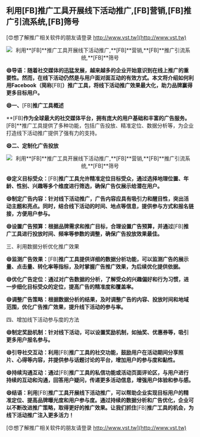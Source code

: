 ## **利用**[FB]**推广工具开展线下活动推广,**[FB]**营销,**[FB]**推广引流系统,**[FB]**筛号**

[😍想了解推广相关软件的朋友请登录 http://www.vst.tw](http://www.vst.tw)

 <center><img src="https://vst.tw/MP4/tuiguang/png/5.png" alt="利用**[FB]**推广工具开展线下活动推广,**[FB]**营销,**[FB]**推广引流系统,**[FB]**筛号"></center>

**😄导语：随着社交媒体的迅猛发展，越来越多的企业开始意识到在线上推广的重要性。然而，在线下活动仍然是与用户面对面互动的有效方式。本文将介绍如何利用Facebook（简称**[FB]**）推广工具，将线下活动推广效果最大化，助力品牌赢得更多目标用户。**

**😄一、**[FB]**推广工具概述**

**[FB]**作为全球最大的社交媒体平台，拥有庞大的用户基础和丰富的广告服务。**[FB]**推广工具提供了多种功能，包括广告投放、精准定位、数据分析等，为企业打造线下活动推广提供了强有力的支持。

**😄二、定制化广告投放**

 <center><img src="https://vst.tw/MP4/tuiguang/png/6.png" alt="利用**[FB]**推广工具开展线下活动推广,**[FB]**营销,**[FB]**推广引流系统,**[FB]**筛号"></center>

**😄定义目标受众：**[FB]**推广工具允许精准定位目标受众，通过选择地理位置、年龄、性别、兴趣等多个维度进行筛选，确保广告仅展示给潜在用户。**

**😄制定广告内容：针对线下活动推广，广告内容应具有吸引力和醒目性，突出活动主题和亮点。同时，结合线下活动的时间、地点等信息，提供参与方式和报名链接，方便用户参与。**

**😄设置广告预算：根据品牌需求和推广目标，合理设置广告预算，并通过**[FB]**推广工具进行投放时间、频率等参数的调整，确保广告投放效果最佳。**

三、利用数据分析优化推广效果

**😄监测广告效果：**[FB]**推广工具提供详细的数据分析功能，可以监测广告的展示量、点击量、转化率等指标，及时掌握广告推广效果，为后续优化提供依据。**

**😄优化广告定位：通过对广告数据的分析，了解受众的兴趣偏好和行为习惯，进一步细化目标受众的定位，提高广告的精准度和覆盖率。**

**😄调整广告策略：根据数据分析的结果，及时调整广告的内容、投放时间和地域范围，优化广告推广效果，提升线下活动的参与率。**

四、增加线下活动参与度的方法

**😄制定奖励机制：针对线下活动，可以设置奖励机制，如抽奖、优惠券等，吸引更多用户报名参与。**

**😄引导社交互动：利用**[FB]**推广工具的社交功能，鼓励用户在活动期间分享照片、心得等内容，并提供参与话题讨论的平台，增加用户的参与度和黏性。**

**😄持续沟通互动：通过**[FB]**推广工具的私信功能或活动页面评论区，与用户进行持续的互动和沟通，回答用户疑问，传递更多活动信息，增强用户体验和参与感。**

**😄结语：利用**[FB]**推广工具开展线下活动推广，可以帮助企业实现目标用户的精准定位、提高品牌曝光度和用户参与度。通过持续的数据分析和广告优化，企业可以不断改进推广策略，取得更好的推广效果。让我们抓住**[FB]**推广工具的机会，为线下活动推广注入更多活力！**

[😍想了解推广相关软件的朋友请登录 http://www.vst.tw](http://www.vst.tw)



